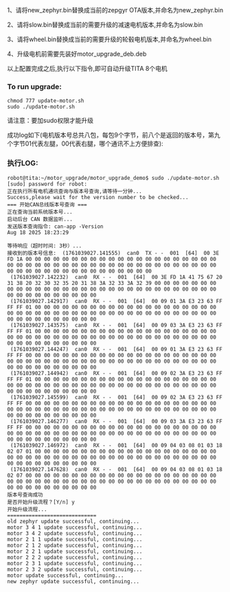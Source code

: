 

1、请将new_zephyr.bin替换成当前的zepgyr OTA版本,并命名为new_zephyr.bin

2、请将slow.bin替换成当前的需要升级的减速电机版本,并命名为slow.bin

3、请将wheel.bin替换成当前的需要升级的轮毂电机版本,并命名为wheel.bin

4、升级电机前需要先装好motor_upgrade_deb.deb


以上配置完成之后,执行以下指令,即可自动升级TITA 8个电机


### To run upgrade:
    chmod 777 update-motor.sh
    sudo ./update-motor.sh

请注意：要加sudo权限才能升级

成功log如下(电机版本号总共八包，每包9个字节，前八个是返回的版本号，第九个字节01代表左腿，00代表右腿，哪个通讯不上方便排查):


### 执行LOG:
    robot@tita:~/motor_upgrade/motor_upgrade_demo$ sudo ./update-motor.sh
    [sudo] password for robot:
    正在执行所有电机通讯查询与版本号查询,请等待一分钟...
    Success,please wait for the version number to be checked...
    === 开始CAN总线版本号查询 ===
    正在查询当前系统版本号...
    启动后台 CAN 数据监听...
    发送版本查询指令: can-app -Version
    Aug 18 2025 18:23:29
    
    等待响应（超时时间: 3秒）...
    接收到的版本号信息:  (1761039027.141555)  can0  TX - -  001  [64]  00 3E FD 1A 00 00 00 00 00 00 00 00 00 00 00 00 00 00 00 00 00 00 00 00 00 00 00 00 00 00 00 00 00 00 00 00 00 00 00 00 00 00 00 00 00 00 00 00 00 00 00 00 00 00 00 00 00 00 00 00 00 00 00 00
     (1761039027.142232)  can0  RX - -  001  [64]  00 3E FD 1A 41 75 67 20 31 38 20 32 30 32 35 20 31 38 3A 32 33 3A 32 39 00 00 00 00 00 00 00 00 00 00 00 00 00 00 00 00 00 00 00 00 00 00 00 00 00 00 00 00 00 00 00 00 00 00 00 00 00 00 00 00
     (1761039027.142917)  can0  RX - -  001  [64]  00 09 01 3A E3 23 63 FF FF FF 01 00 00 00 00 00 00 00 00 00 00 00 00 00 00 00 00 00 00 00 00 00 00 00 00 00 00 00 00 00 00 00 00 00 00 00 00 00 00 00 00 00 00 00 00 00 00 00 00 00 00 00 00 00
     (1761039027.143575)  can0  RX - -  001  [64]  00 09 03 3A E3 23 63 FF FF FF 01 00 00 00 00 00 00 00 00 00 00 00 00 00 00 00 00 00 00 00 00 00 00 00 00 00 00 00 00 00 00 00 00 00 00 00 00 00 00 00 00 00 00 00 00 00 00 00 00 00 00 00 00 00
     (1761039027.144247)  can0  RX - -  001  [64]  00 09 01 3A E3 23 63 FF FF FF 00 00 00 00 00 00 00 00 00 00 00 00 00 00 00 00 00 00 00 00 00 00 00 00 00 00 00 00 00 00 00 00 00 00 00 00 00 00 00 00 00 00 00 00 00 00 00 00 00 00 00 00 00 00
     (1761039027.144942)  can0  RX - -  001  [64]  00 09 02 3A E3 23 63 FF FF FF 01 00 00 00 00 00 00 00 00 00 00 00 00 00 00 00 00 00 00 00 00 00 00 00 00 00 00 00 00 00 00 00 00 00 00 00 00 00 00 00 00 00 00 00 00 00 00 00 00 00 00 00 00 00
     (1761039027.145599)  can0  RX - -  001  [64]  00 09 02 3A E3 23 63 FF FF FF 00 00 00 00 00 00 00 00 00 00 00 00 00 00 00 00 00 00 00 00 00 00 00 00 00 00 00 00 00 00 00 00 00 00 00 00 00 00 00 00 00 00 00 00 00 00 00 00 00 00 00 00 00 00
     (1761039027.146277)  can0  RX - -  001  [64]  00 09 03 3A E3 23 63 FF FF FF 00 00 00 00 00 00 00 00 00 00 00 00 00 00 00 00 00 00 00 00 00 00 00 00 00 00 00 00 00 00 00 00 00 00 00 00 00 00 00 00 00 00 00 00 00 00 00 00 00 00 00 00 00 00
     (1761039027.146972)  can0  RX - -  001  [64]  00 09 04 03 08 01 03 18 02 07 01 00 00 00 00 00 00 00 00 00 00 00 00 00 00 00 00 00 00 00 00 00 00 00 00 00 00 00 00 00 00 00 00 00 00 00 00 00 00 00 00 00 00 00 00 00 00 00 00 00 00 00 00 00
     (1761039027.147628)  can0  RX - -  001  [64]  00 09 04 03 08 01 03 18 02 07 00 00 00 00 00 00 00 00 00 00 00 00 00 00 00 00 00 00 00 00 00 00 00 00 00 00 00 00 00 00 00 00 00 00 00 00 00 00 00 00 00 00 00 00 00 00 00 00 00 00 00 00 00 00
    版本号查询成功
    是否开始升级流程？[Y/n] y
    开始升级流程...
    =============================
    old zephyr update successful, continuing...
    motor 3 4 1 update successful, continuing...
    motor 3 4 2 update successful, continuing...
    motor 2 1 1 update successful, continuing...
    motor 2 1 2 update successful, continuing...
    motor 2 2 1 update successful, continuing...
    motor 2 2 2 update successful, continuing...
    motor 2 3 1 update successful, continuing...
    motor 2 3 2 update successful, continuing...
    motor update successful, continuing...
    new zephyr update successful, continuing...
